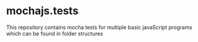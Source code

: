 # mochajs.tests
This repository contains mocha tests for multiple basic javaScript programs which can be found in folder structures
